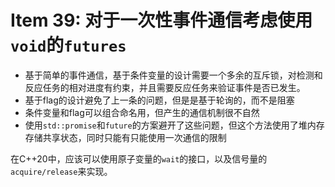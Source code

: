# Item 39: 对于一次性事件通信考虑使用`void`的`futures`

* 基于简单的事件通信，基于条件变量的设计需要一个多余的互斥锁，对检测和反应任务的相对进度有约束，并且需要反应任务来验证事件是否已发生。
* 基于flag的设计避免了上一条的问题，但是是基于轮询的，而不是阻塞
* 条件变量和flag可以组合命名用，但产生的通信机制很不自然
* 使用`std::promise`和`future`的方案避开了这些问题，但这个方法使用了堆内存存储共享状态，同时只能有只能使用一次通信的限制


在C++20中，应该可以使用原子变量的`wait`的接口，以及信号量的`acquire/release`来实现。